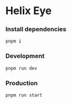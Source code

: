 # Helix Eye

### Install dependencies

```
pnpm i
```

### Development

```
pnpm run dev
```


### Production

```
pnpm run start
```
